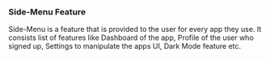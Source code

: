 ### Side-Menu Feature
Side-Menu is a feature that is provided to the user for every app they use. It consists list of features like Dashboard of the app, Profile of the user who signed up, Settings to manipulate the apps UI, Dark Mode feature etc.
